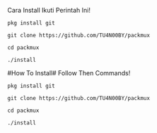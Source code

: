Cara Install
Ikuti Perintah Ini!
```
pkg install git

git clone https://github.com/TU4N00BY/packmux

cd packmux

./install
```
#How To Install#
Follow Then Commands!
```
pkg install git

git clone https://github.com/TU4N00BY/packmux

cd packmux

./install
```
